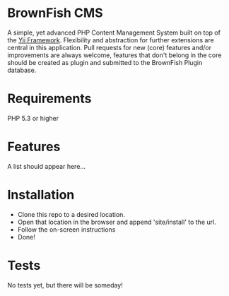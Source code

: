 BrownFish CMS
===

A simple, yet advanced PHP Content Management System built on top of the [Yii Framework](http://www.yiiframework.com/).
Flexibility and abstraction for further extensions are central in this application.
Pull requests for new (core) features and/or improvements are always welcome, features that don't belong in the core
should be created as plugin and submitted to the BrownFish Plugin database.

Requirements
==
PHP 5.3 or higher

Features
==
A list should appear here...

Installation
==
* Clone this repo to a desired location.
* Open that location in the browser and append 'site/install' to the url.
* Follow the on-screen instructions
* Done!

Tests
==
No tests yet, but there will be someday!
